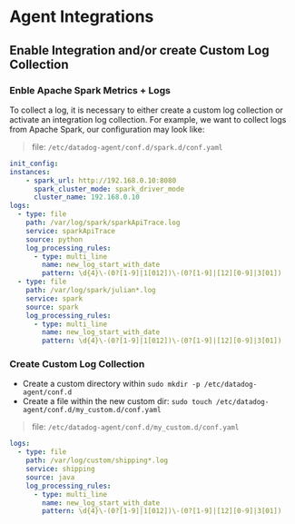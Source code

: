 # Agent Integrations

## Enable Integration and/or create Custom Log Collection

### Enble Apache Spark Metrics + Logs

To collect a log, it is necessary to either create a custom log collection or activate an integration log collection. For example, we want to collect logs from Apache Spark, our configuration may look like:

> file: `/etc/datadog-agent/conf.d/spark.d/conf.yaml`

```yaml
init_config:
instances:
    - spark_url: http://192.168.0.10:8080
      spark_cluster_mode: spark_driver_mode
      cluster_name: 192.168.0.10
logs:
  - type: file
    path: /var/log/spark/sparkApiTrace.log
    service: sparkApiTrace
    source: python
    log_processing_rules:
      - type: multi_line
        name: new_log_start_with_date
        pattern: \d{4}\-(0?[1-9]|1[012])\-(0?[1-9]|[12][0-9]|3[01])
  - type: file
    path: /var/log/spark/julian*.log
    service: spark
    source: spark
    log_processing_rules:
      - type: multi_line
        name: new_log_start_with_date
        pattern: \d{4}\-(0?[1-9]|1[012])\-(0?[1-9]|[12][0-9]|3[01])
```

### Create Custom Log Collection

* Create a custom directory within `sudo mkdir -p /etc/datadog-agent/conf.d`
* Create a file within the new custom dir: `sudo touch /etc/datadog-agent/conf.d/my_custom.d/conf.yaml`

> file: `/etc/datadog-agent/conf.d/my_custom.d/conf.yaml`

```yaml
logs:
  - type: file
    path: /var/log/custom/shipping*.log
    service: shipping
    source: java
    log_processing_rules:
      - type: multi_line
        name: new_log_start_with_date
        pattern: \d{4}\-(0?[1-9]|1[012])\-(0?[1-9]|[12][0-9]|3[01])
```
